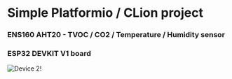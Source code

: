 <h1>Simple Platformio / CLion project</h1>
<h3>ENS160 AHT20 - TVOC / CO2 / Temperature / Humidity sensor</h3>
<h3>ESP32 DEVKIT V1 board</h3>

![Device 2!](https://raw.githubusercontent.com/RomanKryvolapov/LoraMessengerESP32Client/main/ESP32.png "Device 2")

